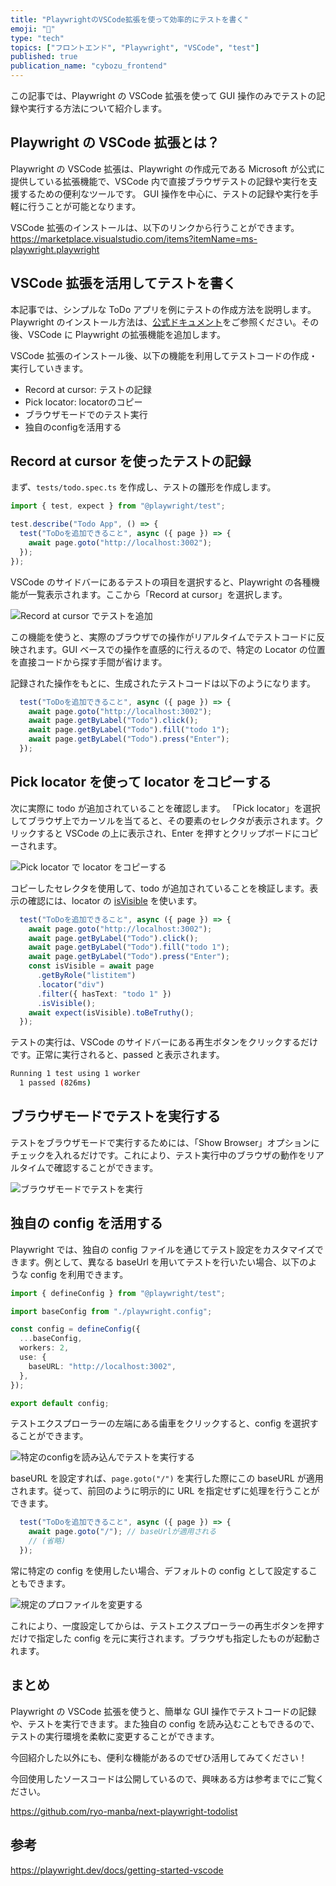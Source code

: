 ```yaml
---
title: "PlaywrightのVSCode拡張を使って効率的にテストを書く"
emoji: "🐷"
type: "tech"
topics: ["フロントエンド", "Playwright", "VSCode", "test"]
published: true
publication_name: "cybozu_frontend"
---
```


この記事では、Playwright の VSCode 拡張を使って GUI 操作のみでテストの記録や実行する方法について紹介します。

## Playwright の VSCode 拡張とは？

Playwright の VSCode 拡張は、Playwright の作成元である Microsoft が公式に提供している拡張機能で、VSCode 内で直接ブラウザテストの記録や実行を支援するための便利なツールです。
GUI 操作を中心に、テストの記録や実行を手軽に行うことが可能となります。

VSCode 拡張のインストールは、以下のリンクから行うことができます。
https://marketplace.visualstudio.com/items?itemName=ms-playwright.playwright

## VSCode 拡張を活用してテストを書く

本記事では、シンプルな ToDo アプリを例にテストの作成方法を説明します。Playwright のインストール方法は、[公式ドキュメント](https://playwright.dev/docs/intro)をご参照ください。その後、VSCode に Playwright の拡張機能を追加します。

VSCode 拡張のインストール後、以下の機能を利用してテストコードの作成・実行していきます。

- Record at cursor: テストの記録
- Pick locator: locatorのコピー
- ブラウザモードでのテスト実行
- 独自のconfigを活用する

## Record at cursor を使ったテストの記録

まず、`tests/todo.spec.ts` を作成し、テストの雛形を作成します。

```ts:tests/todo.spec.ts
import { test, expect } from "@playwright/test";

test.describe("Todo App", () => {
  test("ToDoを追加できること", async ({ page }) => {
    await page.goto("http://localhost:3002");
  });
});
```

VSCode のサイドバーにあるテストの項目を選択すると、Playwright の各種機能が一覧表示されます。ここから「Record at cursor」を選択します。

![Record at cursor でテストを追加](/images/6c2a54196f056d/record-test.gif)

この機能を使うと、実際のブラウザでの操作がリアルタイムでテストコードに反映されます。GUI ベースでの操作を直感的に行えるので、特定の Locator の位置を直接コードから探す手間が省けます。

記録された操作をもとに、生成されたテストコードは以下のようになります。

```ts
  test("ToDoを追加できること", async ({ page }) => {
    await page.goto("http://localhost:3002");
    await page.getByLabel("Todo").click();
    await page.getByLabel("Todo").fill("todo 1");
    await page.getByLabel("Todo").press("Enter");
  });
```

## Pick locator を使って locator をコピーする

次に実際に todo が追加されていることを確認します。
「Pick locator」を選択してブラウザ上でカーソルを当てると、その要素のセレクタが表示されます。クリックすると VSCode の上に表示され、Enter を押すとクリップボードにコピーされます。

![Pick locator で locator をコピーする](/images/6c2a54196f056d/copy-locator.gif)

コピーしたセレクタを使用して、todo が追加されていることを検証します。表示の確認には、locator の [isVisible](https://playwright.dev/docs/api/class-locator#locator-is-visible
) を使います。

```ts
  test("ToDoを追加できること", async ({ page }) => {
    await page.goto("http://localhost:3002");
    await page.getByLabel("Todo").click();
    await page.getByLabel("Todo").fill("todo 1");
    await page.getByLabel("Todo").press("Enter");
    const isVisible = await page
      .getByRole("listitem")
      .locator("div")
      .filter({ hasText: "todo 1" })
      .isVisible();
    await expect(isVisible).toBeTruthy();
  });
```

テストの実行は、VSCode のサイドバーにある再生ボタンをクリックするだけです。正常に実行されると、passed と表示されます。

```sh
Running 1 test using 1 worker
  1 passed (826ms)
```

## ブラウザモードでテストを実行する

テストをブラウザモードで実行するためには、「Show Browser」オプションにチェックを入れるだけです。これにより、テスト実行中のブラウザの動作をリアルタイムで確認することができます。

![ブラウザモードでテストを実行](/images/6c2a54196f056d/run-in-browser.gif)

## 独自の config を活用する

Playwright では、独自の config ファイルを通じてテスト設定をカスタマイズできます。例として、異なる baseUrl を用いてテストを行いたい場合、以下のような config を利用できます。

```ts:playwright.local.config.ts
import { defineConfig } from "@playwright/test";

import baseConfig from "./playwright.config";

const config = defineConfig({
  ...baseConfig,
  workers: 2,
  use: {
    baseURL: "http://localhost:3002",
  },
});

export default config;
```

テストエクスプローラーの左端にある歯車をクリックすると、config を選択することができます。

![特定のconfigを読み込んでテストを実行する](/images/6c2a54196f056d/use-specific-config.gif)

baseURL を設定すれば、`page.goto("/")` を実行した際にこの baseURL が適用されます。従って、前回のように明示的に URL を指定せずに処理を行うことができます。

```ts
  test("ToDoを追加できること", async ({ page }) => {
    await page.goto("/"); // baseUrlが適用される
    // (省略)
  });
```

常に特定の config を使用したい場合、デフォルトの config として設定することもできます。

![規定のプロファイルを変更する](/images/6c2a54196f056d/change-profile.gif)

これにより、一度設定してからは、テストエクスプローラーの再生ボタンを押すだけで指定した config を元に実行されます。ブラウザも指定したものが起動されます。

## まとめ

Playwright の VSCode 拡張を使うと、簡単な GUI 操作でテストコードの記録や、テストを実行できます。また独自の config を読み込むこともできるので、テストの実行環境を柔軟に変更することができます。

今回紹介した以外にも、便利な機能があるのでぜひ活用してみてください！

今回使用したソースコードは公開しているので、興味ある方は参考までにご覧ください。

https://github.com/ryo-manba/next-playwright-todolist

## 参考

https://playwright.dev/docs/getting-started-vscode
